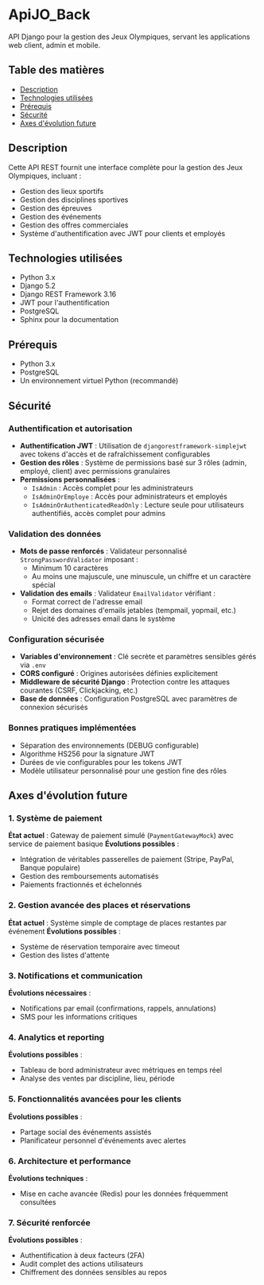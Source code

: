 # ApiJO_Back

API Django pour la gestion des Jeux Olympiques, servant les applications web client, admin et mobile.

## Table des matières

- [Description](#description)
- [Technologies utilisées](#technologies-utilisées)
- [Prérequis](#prérequis)
- [Sécurité](#sécurité)
- [Axes d'évolution future](#axes-dévolution-future)

## Description

Cette API REST fournit une interface complète pour la gestion des Jeux Olympiques, incluant :
- Gestion des lieux sportifs
- Gestion des disciplines sportives
- Gestion des épreuves
- Gestion des événements
- Gestion des offres commerciales
- Système d'authentification avec JWT pour clients et employés

## Technologies utilisées

- Python 3.x
- Django 5.2
- Django REST Framework 3.16
- JWT pour l'authentification
- PostgreSQL
- Sphinx pour la documentation

## Prérequis

- Python 3.x
- PostgreSQL
- Un environnement virtuel Python (recommandé)

## Sécurité

### Authentification et autorisation
- **Authentification JWT** : Utilisation de `djangorestframework-simplejwt` avec tokens d'accès et de rafraîchissement configurables
- **Gestion des rôles** : Système de permissions basé sur 3 rôles (admin, employé, client) avec permissions granulaires
- **Permissions personnalisées** :
  - `IsAdmin` : Accès complet pour les administrateurs
  - `IsAdminOrEmploye` : Accès pour administrateurs et employés
  - `IsAdminOrAuthenticatedReadOnly` : Lecture seule pour utilisateurs authentifiés, accès complet pour admins

### Validation des données
- **Mots de passe renforcés** : Validateur personnalisé `StrongPasswordValidator` imposant :
  - Minimum 10 caractères
  - Au moins une majuscule, une minuscule, un chiffre et un caractère spécial
- **Validation des emails** : Validateur `EmailValidator` vérifiant :
  - Format correct de l'adresse email
  - Rejet des domaines d'emails jetables (tempmail, yopmail, etc.)
  - Unicité des adresses email dans le système

### Configuration sécurisée
- **Variables d'environnement** : Clé secrète et paramètres sensibles gérés via `.env`
- **CORS configuré** : Origines autorisées définies explicitement
- **Middleware de sécurité Django** : Protection contre les attaques courantes (CSRF, Clickjacking, etc.)
- **Base de données** : Configuration PostgreSQL avec paramètres de connexion sécurisés

### Bonnes pratiques implémentées
- Séparation des environnements (DEBUG configurable)
- Algorithme HS256 pour la signature JWT
- Durées de vie configurables pour les tokens JWT
- Modèle utilisateur personnalisé pour une gestion fine des rôles

## Axes d'évolution future

### 1. Système de paiement
**État actuel** : Gateway de paiement simulé (`PaymentGatewayMock`) avec service de paiement basique
**Évolutions possibles** :
- Intégration de véritables passerelles de paiement (Stripe, PayPal, Banque populaire)
- Gestion des remboursements automatisés
- Paiements fractionnés et échelonnés

### 2. Gestion avancée des places et réservations
**État actuel** : Système simple de comptage de places restantes par événement
**Évolutions possibles** :
- Système de réservation temporaire avec timeout
- Gestion des listes d'attente


### 3. Notifications et communication
**Évolutions nécessaires** :
- Notifications par email (confirmations, rappels, annulations)
- SMS pour les informations critiques

### 4. Analytics et reporting
**Évolutions possibles** :
- Tableau de bord administrateur avec métriques en temps réel
- Analyse des ventes par discipline, lieu, période

### 5. Fonctionnalités avancées pour les clients
**Évolutions possibles** :
- Partage social des événements assistés
- Planificateur personnel d'événements avec alertes

### 6. Architecture et performance
**Évolutions techniques** :
- Mise en cache avancée (Redis) pour les données fréquemment consultées

### 7. Sécurité renforcée
**Évolutions possibles** :
- Authentification à deux facteurs (2FA)
- Audit complet des actions utilisateurs
- Chiffrement des données sensibles au repos
